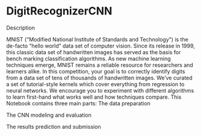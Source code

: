 # DigitRecognizerCNN

Description

MNIST ("Modified National Institute of Standards and Technology") is the de-facto “hello world” data set of computer vision. Since its release in 1999, this classic data set of handwritten images has served as the basis for bench marking classification algorithms. As new machine learning techniques emerge, MNIST remains a reliable resource for researchers and learners alike.
In this competition, your goal is to correctly identify digits from a data set of tens of thousands of handwritten images. We’ve curated a set of tutorial-style kernels which cover everything from regression to neural networks. We encourage you to experiment with different algorithms to learn first-hand what works well and how techniques compare.
This Notebook contains three main parts:
The data preparation

The CNN modeling and evaluation

The results prediction and submission
